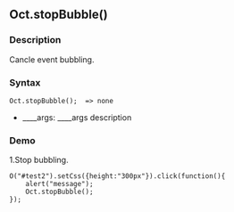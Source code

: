 ## Oct.stopBubble()

### Description

Cancle event bubbling.

### Syntax
	Oct.stopBubble();  => none

- ____args: ____args description

### Demo

1.Stop bubbling.

	O("#test2").setCss({height:"300px"}).click(function(){
		alert("message");
		Oct.stopBubble();
	});